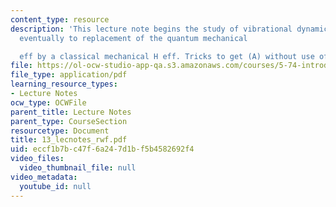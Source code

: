 ```yaml
---
content_type: resource
description: 'This lecture note begins the study of vibrational dynamics, leading
  eventually to replacement of the quantum mechanical

  eff by a classical mechanical H eff. Tricks to get (A) without use of Trace (??(t)).'
file: https://ol-ocw-studio-app-qa.s3.amazonaws.com/courses/5-74-introductory-quantum-mechanics-ii-spring-2004/eccf1b7bc47f6a247d1bf5b4582692f4_13_lecnotes_rwf.pdf
file_type: application/pdf
learning_resource_types:
- Lecture Notes
ocw_type: OCWFile
parent_title: Lecture Notes
parent_type: CourseSection
resourcetype: Document
title: 13_lecnotes_rwf.pdf
uid: eccf1b7b-c47f-6a24-7d1b-f5b4582692f4
video_files:
  video_thumbnail_file: null
video_metadata:
  youtube_id: null
---
```


